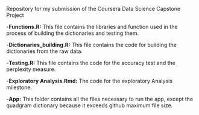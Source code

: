 Repository for my submission of the Coursera Data Science Capstone Project

-**Functions.R:** This file contains the libraries and function used in the process of building the dictionaries and testing them.

-**Dictionaries_building.R:** This file contains the code for building the dictionaries from the raw data.

-**Testing.R:** This file contains the code for the accuracy test and the perplexity measure.

-**Exploratory Analysis.Rmd:** The code for the exploratory Analysis milestone.

-**App:** This folder contains all the files necessary to run the app, except the quadgram dictionary because it exceeds github maximum file size.
